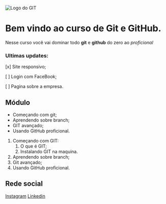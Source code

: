 ![Logo do GIT](url)



# Bem vindo ao curso de Git e GitHub.

Nesse curso você vai dominar todo **git** e **github** do zero ao _proficional_

### Ultimas updates:

[x] Site responsivo;

[ ] Login com FaceBook;

[ ] Pagina sobre a empresa. 

## Módulo

* Começando com git;
* Aprendendo sobre branch;
* GIT avançado;
* Usando GitHub proficional.

1. Começando com GIT:
    1. O que é GIT;
    2. Instalando GIT na maquina.
2. Aprendendo sobre branch;
3. Git avançado;
4. Usando GitHub proficional.

## Rede social

[Instagram](https://www.instagram.com/daviid.dev/)
[Linkedin](https://www.linkedin.com/in/f-david-pereira/)

